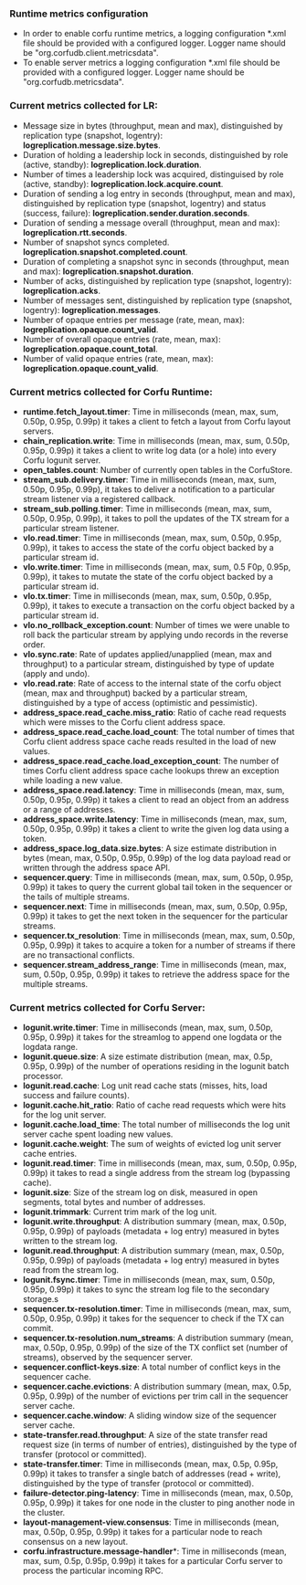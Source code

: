 ### Runtime metrics configuration

* In order to enable corfu runtime metrics, a logging configuration *.xml file should be provided with a configured logger. 
Logger name should be "org.corfudb.client.metricsdata".
* To enable server metrics a logging configuration *.xml file should be provided with a configured logger. Logger name should be
"org.corfudb.metricsdata".

### Current metrics collected for LR:

  * Message size in bytes (throughput, mean and max), distinguished by replication type (snapshot, logentry): **logreplication.message.size.bytes**.
  * Duration of holding a leadership lock in seconds, distinguished by role (active, standby): **logreplication.lock.duration**.
  * Number of times a leadership lock was acquired, distinguised by role (active, standby): **logreplication.lock.acquire.count**.
  * Duration of sending a log entry in seconds (throughput, mean and max), distinguished by replication type (snapshot, logentry) and status (success, failure): **logreplication.sender.duration.seconds**.
  * Duration of sending a message overall (throughput, mean and max): **logreplication.rtt.seconds**.
  * Number of snapshot syncs completed. **logreplication.snapshot.completed.count**.
  * Duration of completing a snapshot sync in seconds (throughput, mean and max): **logreplication.snapshot.duration**.
  * Number of acks, distinguished by replication type (snapshot, logentry): **logreplication.acks**.
  * Number of messages sent, distinguished by replication type (snapshot, logentry): **logreplication.messages**.
  * Number of opaque entries per message (rate, mean, max): **logreplication.opaque.count_valid**.
  * Number of overall opaque entries (rate, mean, max): **logreplication.opaque.count_total**.
  * Number of valid opaque entries (rate, mean, max): **logreplication.opaque.count_valid**.

### Current metrics collected for Corfu Runtime:

* **runtime.fetch_layout.timer**: Time in milliseconds (mean, max, sum, 0.50p, 0.95p, 0.99p) it takes a client to fetch a layout from Corfu layout servers.
* **chain_replication.write**: Time in milliseconds (mean, max, sum, 0.50p, 0.95p, 0.99p) it takes a client to write log data (or a hole) into every Corfu logunit server.
* **open_tables.count**: Number of currently open tables in the CorfuStore.
* **stream_sub.delivery.timer**: Time in milliseconds (mean, max, sum, 0.50p, 0.95p, 0.99p), it takes to deliver a notification to a particular stream listener via a registered callback. 
* **stream_sub.polling.timer**: Time in milliseconds (mean, max, sum, 0.50p, 0.95p, 0.99p), it takes to poll the updates of the TX stream for a particular stream listener. 
* **vlo.read.timer**: Time in milliseconds (mean, max, sum, 0.50p, 0.95p, 0.99p), it takes to access the state of the corfu object backed by a particular stream id. 
* **vlo.write.timer**: Time in milliseconds (mean, max, sum, 0.5 F0p, 0.95p, 0.99p), it takes to mutate the state of the corfu object backed by a particular stream id.
* **vlo.tx.timer**: Time in milliseconds (mean, max, sum, 0.50p, 0.95p, 0.99p), it takes to execute a transaction on the corfu object backed by a particular stream id.
* **vlo.no_rollback_exception.count**: Number of times we were unable to roll back the particular stream by applying undo records in the reverse order.
* **vlo.sync.rate**: Rate of updates applied/unapplied (mean, max and throughput) to a particular stream, distinguished by type of update (apply and undo).
* **vlo.read.rate**: Rate of access to the internal state of the corfu object (mean, max and throughput) backed by a particular stream, distinguished by a type of access (optimistic and pessimistic).
* **address_space.read_cache.miss_ratio**: Ratio of cache read requests which were misses to the Corfu client address space.
* **address_space.read_cache.load_count**: The total number of times that Corfu client address space cache reads resulted in the load of new values.
* **address_space.read_cache.load_exception_count**: The number of times Corfu client address space cache lookups threw an exception while loading a new value.
* **address_space.read.latency**: Time in milliseconds (mean, max, sum, 0.50p, 0.95p, 0.99p) it takes a client to read an object from an address or a range of addresses.
* **address_space.write.latency**: Time in milliseconds (mean, max, sum, 0.50p, 0.95p, 0.99p) it takes a client to write the given log data using a token.
* **address_space.log_data.size.bytes**: A size estimate distribution in bytes (mean, max, 0.50p, 0.95p, 0.99p) of the log data payload read or written through the address space API.
* **sequencer.query**: Time in milliseconds (mean, max, sum, 0.50p, 0.95p, 0.99p) it takes to query the current global tail token in the sequencer or the tails of multiple streams.
* **sequencer.next**: Time in milliseconds (mean, max, sum, 0.50p, 0.95p, 0.99p) it takes to get the next token in the sequencer for the particular streams.
* **sequencer.tx_resolution**: Time in milliseconds (mean, max, sum, 0.50p, 0.95p, 0.99p) it takes to acquire a token for a number of streams if there are no transactional conflicts.
* **sequencer.stream_address_range**: Time in milliseconds (mean, max, sum, 0.50p, 0.95p, 0.99p) it takes to retrieve the address space for the multiple streams.

### Current metrics collected for Corfu Server:

* **logunit.write.timer**: Time in milliseconds (mean, max, sum, 0.50p, 0.95p, 0.99p) it takes for the streamlog to append one logdata or the logdata range.
* **logunit.queue.size**: A size estimate distribution (mean, max, 0.5p, 0.95p, 0.99p) of the number of operations residing in the logunit batch processor.
* **logunit.read.cache**: Log unit read cache stats (misses, hits, load success and failure counts).
* **logunit.cache.hit_ratio**: Ratio of cache read requests which were hits for the log unit server.
* **logunit.cache.load_time**: The total number of milliseconds the log unit server cache spent loading new values.
* **logunit.cache.weight**: The sum of weights of evicted log unit server cache entries.
* **logunit.read.timer**: Time in milliseconds (mean, max, sum, 0.50p, 0.95p, 0.99p) it takes to read a single address from the stream log (bypassing cache).
* **logunit.size**: Size of the stream log on disk, measured in open segments, total bytes and number of addresses.
* **logunit.trimmark**: Current trim mark of the log unit.
* **logunit.write.throughput**: A distribution summary (mean, max, 0.50p, 0.95p, 0.99p) of payloads (metadata + log entry) measured in bytes written to the stream log.
* **logunit.read.throughput**: A distribution summary (mean, max, 0.50p, 0.95p, 0.99p) of payloads (metadata + log entry) measured in bytes read from the stream log.
* **logunit.fsync.timer**: Time in milliseconds (mean, max, sum, 0.50p, 0.95p, 0.99p) it takes to sync the stream log file to the secondary storage.s
* **sequencer.tx-resolution.timer**: Time in milliseconds (mean, max, sum, 0.50p, 0.95p, 0.99p) it takes for the sequencer to check if the TX can commit. 
* **sequencer.tx-resolution.num_streams**: A distribution summary (mean, max, 0.50p, 0.95p, 0.99p) of the size of the TX conflict set (number of streams), observed by the sequencer server.
* **sequencer.conflict-keys.size**: A total number of conflict keys in the sequencer cache. 
* **sequencer.cache.evictions**: A distribution summary (mean, max, 0.5p, 0.95p, 0.99p) of the number of evictions per trim call in the sequencer server cache. 
* **sequencer.cache.window**: A sliding window size of the sequencer server cache.
* **state-transfer.read.throughput**: A size of the state transfer read request size (in terms of number of entries), distinguished by the type of transfer (protocol or committed).
* **state-transfer.timer**: Time in milliseconds (mean, max, 0.5p, 0.95p, 0.99p) it takes to transfer a single batch of addresses (read + write), distinguished by the type of transfer (protocol or committed).
* **failure-detector.ping-latency**: Time in milliseconds (mean, max, 0.50p, 0.95p, 0.99p) it takes for one node in the cluster to ping another node in the cluster. 
* **layout-management-view.consensus**: Time in milliseconds (mean, max, 0.50p, 0.95p, 0.99p) it takes for a particular node to reach consensus on a new layout.
* **corfu.infrastructure.message-handler***: Time in milliseconds (mean, max, sum, 0.5p, 0.95p, 0.99p) it takes for a particular Corfu server to process the particular incoming RPC.




